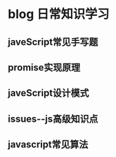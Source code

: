 # blog 日常知识学习
## javeScript常见手写题
## promise实现原理
## javeScript设计模式
## issues--js高级知识点
## javascript常见算法
